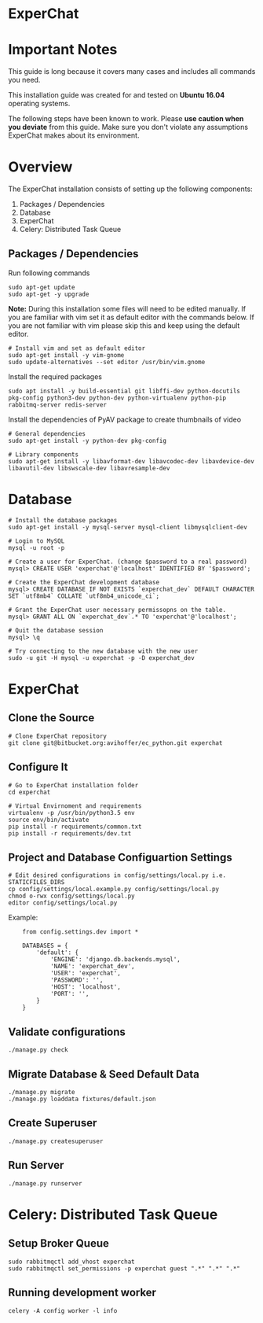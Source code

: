 ExperChat
=========

# Important Notes

This guide is long because it covers many cases and includes all commands you need.

This installation guide was created for and tested on **Ubuntu 16.04** operating systems.

The following steps have been known to work. Please **use caution when you deviate** from this guide. Make sure you don't violate any assumptions ExperChat makes about its environment.

# Overview

The  ExperChat installation consists of setting up the following components:

1. Packages / Dependencies
1. Database
1. ExperChat
1. Celery: Distributed Task Queue

## Packages / Dependencies

Run following commands

    sudo apt-get update
    sudo apt-get -y upgrade

**Note:** During this installation some files will need to be edited manually. If you are familiar with vim set it as default editor with the commands below. If you are not familiar with vim please skip this and keep using the default editor.

    # Install vim and set as default editor
    sudo apt-get install -y vim-gnome
    sudo update-alternatives --set editor /usr/bin/vim.gnome

Install the required packages

    sudo apt install -y build-essential git libffi-dev python-docutils pkg-config python3-dev python-dev python-virtualenv python-pip rabbitmq-server redis-server

Install the dependencies of PyAV package to create thumbnails of video

    # General dependencies
    sudo apt-get install -y python-dev pkg-config

    # Library components
    sudo apt-get install -y libavformat-dev libavcodec-dev libavdevice-dev libavutil-dev libswscale-dev libavresample-dev

# Database

    # Install the database packages
    sudo apt-get install -y mysql-server mysql-client libmysqlclient-dev

    # Login to MySQL
    mysql -u root -p

    # Create a user for ExperChat. (change $password to a real password)
    mysql> CREATE USER 'experchat'@'localhost' IDENTIFIED BY '$password';

    # Create the ExperChat development database
    mysql> CREATE DATABASE IF NOT EXISTS `experchat_dev` DEFAULT CHARACTER SET `utf8mb4` COLLATE `utf8mb4_unicode_ci`;

    # Grant the ExperChat user necessary permissopns on the table.
    mysql> GRANT ALL ON `experchat_dev`.* TO 'experchat'@'localhost';

    # Quit the database session
    mysql> \q

    # Try connecting to the new database with the new user
    sudo -u git -H mysql -u experchat -p -D experchat_dev


# ExperChat

## Clone the Source

    # Clone ExperChat repository
    git clone git@bitbucket.org:avihoffer/ec_python.git experchat

## Configure It

    # Go to ExperChat installation folder
    cd experchat

    # Virtual Envirnoment and requirements
    virtualenv -p /usr/bin/python3.5 env
    source env/bin/activate
    pip install -r requirements/common.txt
    pip install -r requirements/dev.txt

## Project and Database Configuartion Settings

    # Edit desired configurations in config/settings/local.py i.e. STATICFILES_DIRS
    cp config/settings/local.example.py config/settings/local.py
    chmod o-rwx config/settings/local.py
    editor config/settings/local.py

Example:

        from config.settings.dev import *

        DATABASES = {
            'default': {
                'ENGINE': 'django.db.backends.mysql',
                'NAME': 'experchat_dev',
                'USER': 'experchat',
                'PASSWORD': '',
                'HOST': 'localhost',
                'PORT': '',
            }
        }

## Validate configurations

    ./manage.py check

## Migrate Database & Seed Default Data

    ./manage.py migrate
    ./manage.py loaddata fixtures/default.json

## Create Superuser

    ./manage.py createsuperuser

## Run Server

    ./manage.py runserver

# Celery: Distributed Task Queue

## Setup Broker Queue

    sudo rabbitmqctl add_vhost experchat
    sudo rabbitmqctl set_permissions -p experchat guest ".*" ".*" ".*"

## Running development worker

    celery -A config worker -l info
